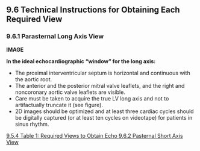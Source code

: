 ## 9.6 Technical Instructions for Obtaining Each Required View

### 9.6.1 Parasternal Long Axis View

**IMAGE**

**In the ideal echocardiographic “window” for the long axis:**

* The proximal interventricular septum is horizontal and continuous with the aortic root.
* The anterior and the posterior mitral valve leaflets, and the right and noncoronary aortic valve leaflets are visible.
* Care must be taken to acquire the true LV long axis and not to artifactually truncate it (see figure).
* 2D images should be optimized and at least three cardiac cycles should be digitally captured (or at least ten cycles on videotape) for patients in sinus rhythm.


<div class="center">
<div class="btn-group">
  <a href=":pages_path:/manuals/echo/9-05-04-required-views-to-obtain.md" class="btn btn-default">
    <span class="glyphicon glyphicon-chevron-left"></span>
    9.5.4 Table 1: Required Views to Obtain
  </a>

  <a href=":pages_path:/manuals/echo" class="btn btn-default">
    <span class="glyphicon glyphicon-chevron-up"></span>
    Echo
  </a>

  <a href=":pages_path:/manuals/echo/9-06-02-pasternal-short-axis-view.md" class="btn btn-success">
    9.6.2 Pasternal Short Axis View
    <span class="glyphicon glyphicon-chevron-right"></span>
  </a>
</div>
</div>
